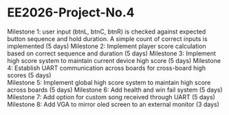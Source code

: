 # EE2026-Project-No.4

Milestone 1: user input (btnL, btnC, btnR) is checked against expected button sequence and hold duration. A simple count of correct inputs is implemented (5 days) 
Milestone 2: Implement player score calculation based on correct sequence and duration (5 days)
Milestone 3: Implement high score system to maintain current device high score (5 days)
Milestone 4: Establish UART communication across boards for cross-board high scores (5 days)				
Milestone 5: Implement global high score system to maintain high score across boards (5 days)
Milestone 6: Add health and win fail system (5 days)
Milestone 7: Add option for custom song received through UART (5 days)
Milestone 8: Add VGA to mirror oled screen to an external monitor (3 days)
